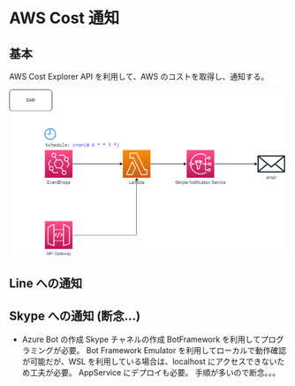 # AWS Cost 通知

## 基本

AWS Cost Explorer API を利用して、AWS のコストを取得し、通知する。

<img src="./aws-cost-report.drawio.png" alt="image" width="500"/>

## Line への通知

## Skype への通知 (断念...)

- Azure Bot の作成 Skype チャネルの作成
  BotFramework を利用してプログラミングが必要。
  Bot Framework Emulator を利用してローカルで動作確認が可能だが、WSL を利用している場合は、localhost にアクセスできないため工夫が必要。
  AppService にデプロイも必要。
  手順が多いので断念。。。
